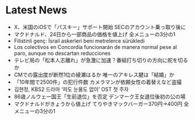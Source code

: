 # Latest News
-  X、米国のiOSで「パスキー」サポート開始 SECのアカウント乗っ取り後に
-  マクドナルド、24日から一部商品の価格を値上げ 全メニューの3分の1
-  Filistinli genç: İsrail askerleri beni metrelerce sürükledi
-  Los colectivos en Concordia funcionarán de manera normal pese al paro, aunque no descartan reducciones
-  テレビ局の「松本人志離れ」が急激に加速？番組打ち切りの方向に舵を切るか
-  CMでの露出度が断然1位の綾瀬はるか 唯一のアキレス腱は「結婚」か
-  「10年間で2500件」の犯行件数 カメラマンが依頼女性の着替えなど盗撮
-  김현정, KBS2 드라마 ‘피도 눈물도 없이’ OST 첫 주자
-  86歳ノルウェー国王「生前退位」を否定 デンマーク王女退位後初の公の場
-  マクドナルドがきょうから値上げ てりやきマックバーガー370円→400円 全メニューの3分の1

